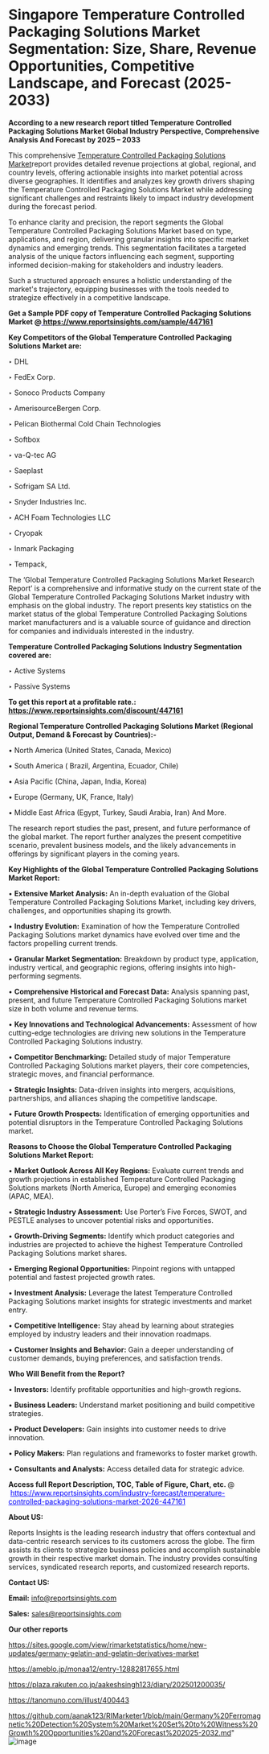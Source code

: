 # Singapore Temperature Controlled Packaging Solutions Market Segmentation: Size, Share, Revenue Opportunities, Competitive Landscape, and Forecast (2025-2033)

<strong>According to a new research report titled Temperature Controlled Packaging Solutions Market Global Industry Perspective, Comprehensive Analysis And Forecast by 2025 – 2033</strong>

This comprehensive <a href=https://www.reportsinsights.com/sample/447161>Temperature Controlled Packaging Solutions Market</a>report provides detailed revenue projections at global, regional, and country levels, offering actionable insights into market potential across diverse geographies. It identifies and analyzes key growth drivers shaping the Temperature Controlled Packaging Solutions Market while addressing significant challenges and restraints likely to impact industry development during the forecast period.

To enhance clarity and precision, the report segments the Global Temperature Controlled Packaging Solutions Market based on type, applications, and region, delivering granular insights into specific market dynamics and emerging trends. This segmentation facilitates a targeted analysis of the unique factors influencing each segment, supporting informed decision-making for stakeholders and industry leaders.

Such a structured approach ensures a holistic understanding of the market's trajectory, equipping businesses with the tools needed to strategize effectively in a competitive landscape.

<strong>Get a Sample PDF copy of Temperature Controlled Packaging Solutions Market </strong><strong>@<a href=https://www.reportsinsights.com/sample/447161 style=color:#0000ff;> https://www.reportsinsights.com/sample/447161</a></strong></font>

<strong>Key Competitors of the Global Temperature Controlled Packaging Solutions Market are:</strong>

‣ DHL

‣ FedEx Corp.

‣ Sonoco Products Company

‣ AmerisourceBergen Corp.

‣ Pelican Biothermal Cold Chain Technologies

‣ Softbox

‣ va-Q-tec AG

‣ Saeplast

‣ Sofrigam SA Ltd.

‣ Snyder Industries Inc.

‣ ACH Foam Technologies LLC

‣ Cryopak

‣ Inmark Packaging

‣ Tempack,

The ‘Global Temperature Controlled Packaging Solutions Market Research Report’ is a comprehensive and informative study on the current state of the Global Temperature Controlled Packaging Solutions Market industry with emphasis on the global industry. The report presents key statistics on the market status of the global Temperature Controlled Packaging Solutions market manufacturers and is a valuable source of guidance and direction for companies and individuals interested in the industry.

<strong>Temperature Controlled Packaging Solutions Industry Segmentation covered are:</strong>

‣ Active Systems

‣ Passive Systems

<strong>To get this report at a profitable rate.: <a href=https://www.reportsinsights.com/discount/447161 style=color:#0000ff;>https://www.reportsinsights.com/discount/447161</a></strong></font>

<strong>Regional Temperature Controlled Packaging Solutions Market (Regional Output, Demand &amp; Forecast by Countries):-</strong>

• North America (United States, Canada, Mexico)

• South America ( Brazil, Argentina, Ecuador, Chile)

• Asia Pacific (China, Japan, India, Korea)

• Europe (Germany, UK, France, Italy)

• Middle East Africa (Egypt, Turkey, Saudi Arabia, Iran) And More.

The research report studies the past, present, and future performance of the global market. The report further analyzes the present competitive scenario, prevalent business models, and the likely advancements in offerings by significant players in the coming years.

<strong>Key Highlights of the Global Temperature Controlled Packaging Solutions Market Report:</strong>

• <strong>Extensive Market Analysis:</strong> An in-depth evaluation of the Global Temperature Controlled Packaging Solutions Market, including key drivers, challenges, and opportunities shaping its growth.

• <strong>Industry Evolution:</strong> Examination of how the Temperature Controlled Packaging Solutions market dynamics have evolved over time and the factors propelling current trends.

• <strong>Granular Market Segmentation:</strong> Breakdown by product type, application, industry vertical, and geographic regions, offering insights into high-performing segments.

• <strong>Comprehensive Historical and Forecast Data:</strong> Analysis spanning past, present, and future Temperature Controlled Packaging Solutions market size in both volume and revenue terms.

• <strong>Key Innovations and Technological Advancements:</strong> Assessment of how cutting-edge technologies are driving new solutions in the Temperature Controlled Packaging Solutions industry.

• <strong>Competitor Benchmarking:</strong> Detailed study of major Temperature Controlled Packaging Solutions market players, their core competencies, strategic moves, and financial performance.

• <strong>Strategic Insights:</strong> Data-driven insights into mergers, acquisitions, partnerships, and alliances shaping the competitive landscape.

• <strong>Future Growth Prospects:</strong> Identification of emerging opportunities and potential disruptors in the Temperature Controlled Packaging Solutions market.

<strong>Reasons to Choose the Global Temperature Controlled Packaging Solutions Market Report:</strong>

• <strong>Market Outlook Across All Key Regions:</strong> Evaluate current trends and growth projections in established Temperature Controlled Packaging Solutions markets (North America, Europe) and emerging economies (APAC, MEA).

• <strong>Strategic Industry Assessment:</strong> Use Porter’s Five Forces, SWOT, and PESTLE analyses to uncover potential risks and opportunities.

• <strong>Growth-Driving Segments:</strong> Identify which product categories and industries are projected to achieve the highest Temperature Controlled Packaging Solutions market shares.

• <strong>Emerging Regional Opportunities:</strong> Pinpoint regions with untapped potential and fastest projected growth rates.

• <strong>Investment Analysis:</strong> Leverage the latest Temperature Controlled Packaging Solutions market insights for strategic investments and market entry.

• <strong>Competitive Intelligence:</strong> Stay ahead by learning about strategies employed by industry leaders and their innovation roadmaps.

• <strong>Customer Insights and Behavior:</strong> Gain a deeper understanding of customer demands, buying preferences, and satisfaction trends.

<strong>Who Will Benefit from the Report?</strong>

• <strong>Investors:</strong> Identify profitable opportunities and high-growth regions.

• <strong>Business Leaders:</strong> Understand market positioning and build competitive strategies.

• <strong>Product Developers:</strong> Gain insights into customer needs to drive innovation.

• <strong>Policy Makers:</strong> Plan regulations and frameworks to foster market growth.

• <strong>Consultants and Analysts:</strong> Access detailed data for strategic advice.
</ul>
<strong>Access full Report Description, TOC, Table of Figure, Chart, etc. </strong>@  <a href=https://www.reportsinsights.com/industry-forecast/temperature-controlled-packaging-solutions-market-2026-447161 style=color:#0000ff;>https://www.reportsinsights.com/industry-forecast/temperature-controlled-packaging-solutions-market-2026-447161</a></font>

<strong><strong>About US</strong>:</strong>

Reports Insights is the leading research industry that offers contextual and data-centric research services to its customers across the globe. The firm assists its clients to strategize business policies and accomplish sustainable growth in their respective market domain. The industry provides consulting services, syndicated research reports, and customized research reports.

<strong>Contact US:</strong>

<p class=""""><b>Email:</b> <a href=mailto:info@reportsinsights.com>info@reportsinsights.com</a></p>
<p class=""""><b>Sales:</b> <a href=mailto:sales@reportsinsights.com>sales@reportsinsights.com</a></p>

<strong>Our other reports</strong>

<a href=https://sites.google.com/view/rimarketstatistics/home/new-updates/germany-gelatin-and-gelatin-derivatives-market>https://sites.google.com/view/rimarketstatistics/home/new-updates/germany-gelatin-and-gelatin-derivatives-market</a>

<a href=https://ameblo.jp/monaa12/entry-12882817655.html>https://ameblo.jp/monaa12/entry-12882817655.html</a>

<a href=https://plaza.rakuten.co.jp/aakeshsingh123/diary/202501200035/>https://plaza.rakuten.co.jp/aakeshsingh123/diary/202501200035/</a>

<a href=https://tanomuno.com/illust/400443>https://tanomuno.com/illust/400443</a>

<a href=https://github.com/aanak123/RIMarketer1/blob/main/Germany%20Ferromagnetic%20Detection%20System%20Market%20Set%20to%20Witness%20Growth%20Opportunities%20and%20Forecast%202025-2032.md>https://github.com/aanak123/RIMarketer1/blob/main/Germany%20Ferromagnetic%20Detection%20System%20Market%20Set%20to%20Witness%20Growth%20Opportunities%20and%20Forecast%202025-2032.md</a>"
![image](https://github.com/user-attachments/assets/20429301-ebe1-41fb-9a43-67310213b0b9)
